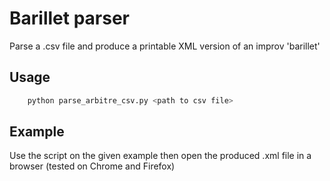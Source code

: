# Barillet parser

Parse a .csv file and produce a printable XML version of an improv 'barillet'

## Usage

``` bash
	python parse_arbitre_csv.py <path to csv file>
```

## Example

Use the script on the given example then open the produced .xml file in a browser (tested on Chrome and Firefox)
